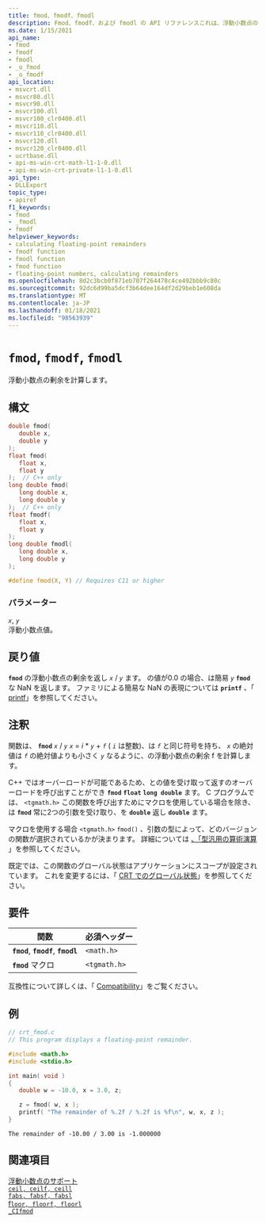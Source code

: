 ```yaml
---
title: fmod、fmodf、fmodl
description: Fmod、fmodf、および fmodl の API リファレンスこれは、浮動小数点の剰余を計算します。
ms.date: 1/15/2021
api_name:
- fmod
- fmodf
- fmodl
- _o_fmod
- _o_fmodf
api_location:
- msvcrt.dll
- msvcr80.dll
- msvcr90.dll
- msvcr100.dll
- msvcr100_clr0400.dll
- msvcr110.dll
- msvcr110_clr0400.dll
- msvcr120.dll
- msvcr120_clr0400.dll
- ucrtbase.dll
- api-ms-win-crt-math-l1-1-0.dll
- api-ms-win-crt-private-l1-1-0.dll
api_type:
- DLLExport
topic_type:
- apiref
f1_keywords:
- fmod
- _fmodl
- fmodf
helpviewer_keywords:
- calculating floating-point remainders
- fmodf function
- fmodl function
- fmod function
- floating-point numbers, calculating remainders
ms.openlocfilehash: 8d2c3bcb0f871eb707f264478c4ce492bbb9c80c
ms.sourcegitcommit: 92dc6d99ba5dcf3b64dee164df2d29beb1e608da
ms.translationtype: MT
ms.contentlocale: ja-JP
ms.lasthandoff: 01/18/2021
ms.locfileid: "98563939"
---
```

# <a name="fmod-fmodf-fmodl"></a>`fmod`, `fmodf`, `fmodl`

浮動小数点の剰余を計算します。

## <a name="syntax"></a>構文

```C
double fmod(
   double x,
   double y
);
float fmod(
   float x,
   float y
);  // C++ only
long double fmod(
   long double x,
   long double y
);  // C++ only
float fmodf(
   float x,
   float y
);
long double fmodl(
   long double x,
   long double y
);

#define fmod(X, Y) // Requires C11 or higher
```

### <a name="parameters"></a>パラメーター

*`x`*, *`y`*\
浮動小数点値。

## <a name="return-value"></a>戻り値

**`fmod`** の浮動小数点の剰余を返し *`x`*  /  *`y`* ます。 の値が0.0 の場合、は簡易 *`y`* **`fmod`** な NaN を返します。 ファミリによる簡易な NaN の表現については **`printf`** 、「 [printf](printf-printf-l-wprintf-wprintf-l.md)」を参照してください。

## <a name="remarks"></a>注釈

関数は、 **`fmod`**  *`x`*  /  *`y`* *`x`*  =  *i* \* *`y`*  +  *`f`* ( *`i`* は整数)、は *`f`* と同じ符号を持ち、 *`x`* の絶対値は *`f`* の絶対値よりも小さく *`y`* なるように、の浮動小数点の剰余 f を計算します。

C++ ではオーバーロードが可能であるため、との値を受け取って返すのオーバーロードを呼び出すことができ **`fmod`** **`float`** **`long double`** ます。 C プログラムでは、 `<tgmath.h>` この関数を呼び出すためにマクロを使用している場合を除き、は **`fmod`** 常に2つの引数を受け取り、を **`double`** 返し **`double`** ます。

マクロを使用する場合 `<tgmath.h>` `fmod()` 、引数の型によって、どのバージョンの関数が選択されているかが決まります。 詳細については [、「型汎用の算術演算](../../c-runtime-library/tgmath.md) 」を参照してください。

既定では、この関数のグローバル状態はアプリケーションにスコープが設定されています。 これを変更するには、「 [CRT でのグローバル状態](../global-state.md)」を参照してください。

## <a name="requirements"></a>要件

|関数|必須ヘッダー|
|--------------|---------------------|
|**`fmod`**, **`fmodf`**, **`fmodl`**|`<math.h>`|
|**`fmod`** マクロ | `<tgmath.h>` |

互換性について詳しくは、「 [Compatibility](../../c-runtime-library/compatibility.md)」をご覧ください。

## <a name="example"></a>例

```C
// crt_fmod.c
// This program displays a floating-point remainder.

#include <math.h>
#include <stdio.h>

int main( void )
{
   double w = -10.0, x = 3.0, z;

   z = fmod( w, x );
   printf( "The remainder of %.2f / %.2f is %f\n", w, x, z );
}
```

```Output
The remainder of -10.00 / 3.00 is -1.000000
```

## <a name="see-also"></a>関連項目

[浮動小数点のサポート](../../c-runtime-library/floating-point-support.md)\
[`ceil, ceilf, ceill`](ceil-ceilf-ceill.md)\
[`fabs, fabsf, fabsl`](fabs-fabsf-fabsl.md)\
[f`loor, floorf, floorl`](floor-floorf-floorl.md)\
[`_CIfmod`](../../c-runtime-library/cifmod.md)